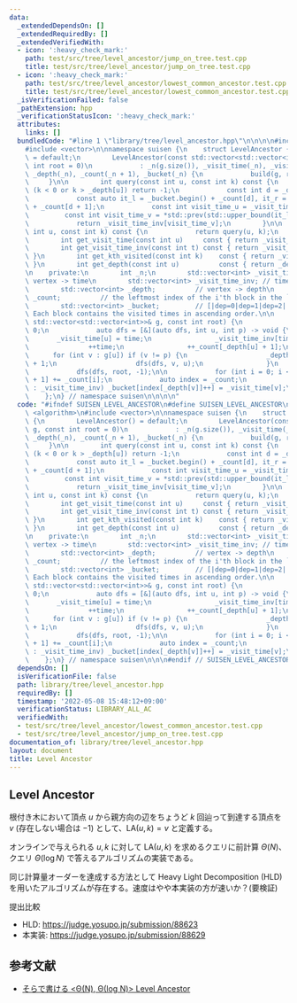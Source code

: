 ```yaml
---
data:
  _extendedDependsOn: []
  _extendedRequiredBy: []
  _extendedVerifiedWith:
  - icon: ':heavy_check_mark:'
    path: test/src/tree/level_ancestor/jump_on_tree.test.cpp
    title: test/src/tree/level_ancestor/jump_on_tree.test.cpp
  - icon: ':heavy_check_mark:'
    path: test/src/tree/level_ancestor/lowest_common_ancestor.test.cpp
    title: test/src/tree/level_ancestor/lowest_common_ancestor.test.cpp
  _isVerificationFailed: false
  _pathExtension: hpp
  _verificationStatusIcon: ':heavy_check_mark:'
  attributes:
    links: []
  bundledCode: "#line 1 \"library/tree/level_ancestor.hpp\"\n\n\n\n#include <algorithm>\n\
    #include <vector>\n\nnamespace suisen {\n    struct LevelAncestor {\n        LevelAncestor()\
    \ = default;\n        LevelAncestor(const std::vector<std::vector<int>>& g, const\
    \ int root = 0)\n            : _n(g.size()), _visit_time(_n), _visit_time_inv(_n),\
    \ _depth(_n), _count(_n + 1), _bucket(_n) {\n            build(g, root);\n   \
    \     }\n\n        int query(const int u, const int k) const {\n            if\
    \ (k < 0 or k > _depth[u]) return -1;\n            const int d = _depth[u] - k;\n\
    \            const auto it_l = _bucket.begin() + _count[d], it_r = _bucket.begin()\
    \ + _count[d + 1];\n            const int visit_time_u = _visit_time[u];\n   \
    \         const int visit_time_v = *std::prev(std::upper_bound(it_l, it_r, visit_time_u));\n\
    \            return _visit_time_inv[visit_time_v];\n        }\n\n        int operator()(const\
    \ int u, const int k) const {\n            return query(u, k);\n        }\n\n\
    \        int get_visit_time(const int u)     const { return _visit_time[u]; }\n\
    \        int get_visit_time_inv(const int t) const { return _visit_time_inv[t];\
    \ }\n        int get_kth_visited(const int k)    const { return _visit_time_inv[k];\
    \ }\n        int get_depth(const int u)          const { return _depth[u]; }\n\
    \n    private:\n        int _n;\n        std::vector<int> _visit_time;     //\
    \ vertex -> time\n        std::vector<int> _visit_time_inv; // time   -> vertex\n\
    \        std::vector<int> _depth;          // vertex -> depth\n        std::vector<int>\
    \ _count;          // the leftmost index of the i'th block in the `_bucket`\n\
    \        std::vector<int> _bucket;         // [|dep=0|dep=1|dep=2|...|dep=n-1|].\
    \ Each block contains the visited times in ascending order.\n\n        void build(const\
    \ std::vector<std::vector<int>>& g, const int root) {\n            int time =\
    \ 0;\n            auto dfs = [&](auto dfs, int u, int p) -> void {\n         \
    \       _visit_time[u] = time;\n                _visit_time_inv[time] = u;\n \
    \               ++time;\n                ++_count[_depth[u] + 1];\n          \
    \      for (int v : g[u]) if (v != p) {\n                    _depth[v] = _depth[u]\
    \ + 1;\n                    dfs(dfs, v, u);\n                }\n            };\n\
    \            dfs(dfs, root, -1);\n\n            for (int i = 0; i < _n; ++i) _count[i\
    \ + 1] += _count[i];\n            auto index = _count;\n            for (int v\
    \ : _visit_time_inv) _bucket[index[_depth[v]]++] = _visit_time[v];\n        }\n\
    \    };\n} // namespace suisen\n\n\n\n"
  code: "#ifndef SUISEN_LEVEL_ANCESTOR\n#define SUISEN_LEVEL_ANCESTOR\n\n#include\
    \ <algorithm>\n#include <vector>\n\nnamespace suisen {\n    struct LevelAncestor\
    \ {\n        LevelAncestor() = default;\n        LevelAncestor(const std::vector<std::vector<int>>&\
    \ g, const int root = 0)\n            : _n(g.size()), _visit_time(_n), _visit_time_inv(_n),\
    \ _depth(_n), _count(_n + 1), _bucket(_n) {\n            build(g, root);\n   \
    \     }\n\n        int query(const int u, const int k) const {\n            if\
    \ (k < 0 or k > _depth[u]) return -1;\n            const int d = _depth[u] - k;\n\
    \            const auto it_l = _bucket.begin() + _count[d], it_r = _bucket.begin()\
    \ + _count[d + 1];\n            const int visit_time_u = _visit_time[u];\n   \
    \         const int visit_time_v = *std::prev(std::upper_bound(it_l, it_r, visit_time_u));\n\
    \            return _visit_time_inv[visit_time_v];\n        }\n\n        int operator()(const\
    \ int u, const int k) const {\n            return query(u, k);\n        }\n\n\
    \        int get_visit_time(const int u)     const { return _visit_time[u]; }\n\
    \        int get_visit_time_inv(const int t) const { return _visit_time_inv[t];\
    \ }\n        int get_kth_visited(const int k)    const { return _visit_time_inv[k];\
    \ }\n        int get_depth(const int u)          const { return _depth[u]; }\n\
    \n    private:\n        int _n;\n        std::vector<int> _visit_time;     //\
    \ vertex -> time\n        std::vector<int> _visit_time_inv; // time   -> vertex\n\
    \        std::vector<int> _depth;          // vertex -> depth\n        std::vector<int>\
    \ _count;          // the leftmost index of the i'th block in the `_bucket`\n\
    \        std::vector<int> _bucket;         // [|dep=0|dep=1|dep=2|...|dep=n-1|].\
    \ Each block contains the visited times in ascending order.\n\n        void build(const\
    \ std::vector<std::vector<int>>& g, const int root) {\n            int time =\
    \ 0;\n            auto dfs = [&](auto dfs, int u, int p) -> void {\n         \
    \       _visit_time[u] = time;\n                _visit_time_inv[time] = u;\n \
    \               ++time;\n                ++_count[_depth[u] + 1];\n          \
    \      for (int v : g[u]) if (v != p) {\n                    _depth[v] = _depth[u]\
    \ + 1;\n                    dfs(dfs, v, u);\n                }\n            };\n\
    \            dfs(dfs, root, -1);\n\n            for (int i = 0; i < _n; ++i) _count[i\
    \ + 1] += _count[i];\n            auto index = _count;\n            for (int v\
    \ : _visit_time_inv) _bucket[index[_depth[v]]++] = _visit_time[v];\n        }\n\
    \    };\n} // namespace suisen\n\n\n#endif // SUISEN_LEVEL_ANCESTOR\n"
  dependsOn: []
  isVerificationFile: false
  path: library/tree/level_ancestor.hpp
  requiredBy: []
  timestamp: '2022-05-08 15:48:12+09:00'
  verificationStatus: LIBRARY_ALL_AC
  verifiedWith:
  - test/src/tree/level_ancestor/lowest_common_ancestor.test.cpp
  - test/src/tree/level_ancestor/jump_on_tree.test.cpp
documentation_of: library/tree/level_ancestor.hpp
layout: document
title: Level Ancestor
---
```

## Level Ancestor

根付き木において頂点 $u$ から親方向の辺をちょうど $k$ 回辿って到達する頂点を $v$ (存在しない場合は $-1$) として、$\mathrm{LA}(u,k)=v$ と定義する。

オンラインで与えられる $u,k$ に対して $\mathrm{LA}(u,k)$ を求めるクエリに前計算 $\Theta(N)$、クエリ $\Theta(\log N)$ で答えるアルゴリズムの実装である。

同じ計算量オーダーを達成する方法として Heavy Light Decomposition (HLD) を用いたアルゴリズムが存在する。速度はやや本実装の方が速いか？(要検証)

提出比較

- HLD:
  https://judge.yosupo.jp/submission/88623
- 本実装:
  https://judge.yosupo.jp/submission/88629

## 参考文献

- [そらで書ける <Θ(N), Θ(log N)> Level Ancestor](https://suisen-kyopro.hatenablog.com/entry/2022/04/04/043452)
